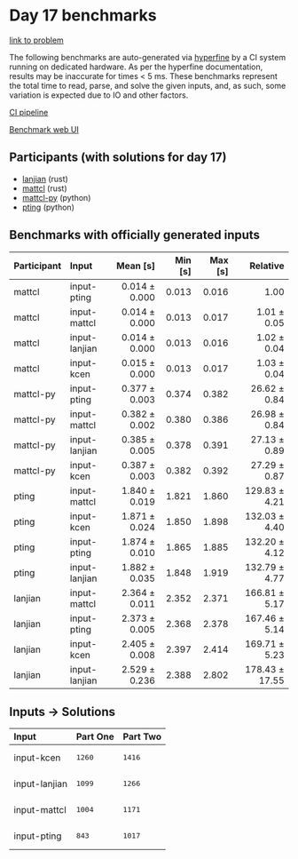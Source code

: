 # Day 17 benchmarks

[link to problem](https://adventofcode.com/2023/day/17)

The following benchmarks are auto-generated via
[hyperfine](https://github.com/sharkdp/hyperfine) by a CI system running on
dedicated hardware. As per the hyperfine documentation, results may be
inaccurate for times < 5 ms. These benchmarks represent the total time to read,
parse, and solve the given inputs, and, as such, some variation is expected due
to IO and other factors.

[CI pipeline](http://ci.papercode.net:8080/teams/main/pipelines/aoc2023)

[Benchmark web UI](https://aoc.ancalagon.black)


## Participants (with solutions for day 17)

- [lanjian](https://github.com/lanjian/aoc-2023) (rust)
- [mattcl](https://github.com/mattcl/aoc2023) (rust)
- [mattcl-py](https://github.com/mattcl/aoc2023-py) (python)
- [pting](https://github.com/pting/aoc2023) (python)


## Benchmarks with officially generated inputs

| Participant | Input | Mean [s] | Min [s] | Max [s] | Relative |
|:---|:---|---:|---:|---:|---:|
| mattcl | input-pting | 0.014 ± 0.000 | 0.013 | 0.016 | 1.00 |
| mattcl | input-mattcl | 0.014 ± 0.000 | 0.013 | 0.017 | 1.01 ± 0.05 |
| mattcl | input-lanjian | 0.014 ± 0.000 | 0.013 | 0.016 | 1.02 ± 0.04 |
| mattcl | input-kcen | 0.015 ± 0.000 | 0.013 | 0.017 | 1.03 ± 0.04 |
| mattcl-py | input-pting | 0.377 ± 0.003 | 0.374 | 0.382 | 26.62 ± 0.84 |
| mattcl-py | input-mattcl | 0.382 ± 0.002 | 0.380 | 0.386 | 26.98 ± 0.84 |
| mattcl-py | input-lanjian | 0.385 ± 0.005 | 0.378 | 0.391 | 27.13 ± 0.89 |
| mattcl-py | input-kcen | 0.387 ± 0.003 | 0.382 | 0.392 | 27.29 ± 0.87 |
| pting | input-mattcl | 1.840 ± 0.019 | 1.821 | 1.860 | 129.83 ± 4.21 |
| pting | input-kcen | 1.871 ± 0.024 | 1.850 | 1.898 | 132.03 ± 4.40 |
| pting | input-pting | 1.874 ± 0.010 | 1.865 | 1.885 | 132.20 ± 4.12 |
| pting | input-lanjian | 1.882 ± 0.035 | 1.848 | 1.919 | 132.79 ± 4.77 |
| lanjian | input-mattcl | 2.364 ± 0.011 | 2.352 | 2.371 | 166.81 ± 5.17 |
| lanjian | input-pting | 2.373 ± 0.005 | 2.368 | 2.378 | 167.46 ± 5.14 |
| lanjian | input-kcen | 2.405 ± 0.008 | 2.397 | 2.414 | 169.71 ± 5.23 |
| lanjian | input-lanjian | 2.529 ± 0.236 | 2.388 | 2.802 | 178.43 ± 17.55 |


## Inputs -> Solutions

| Input | Part One | Part Two |
|:---|:---|:---|
|input-kcen|<pre>1260</pre>|<pre>1416</pre>|
|input-lanjian|<pre>1099</pre>|<pre>1266</pre>|
|input-mattcl|<pre>1004</pre>|<pre>1171</pre>|
|input-pting|<pre>843</pre>|<pre>1017</pre>|